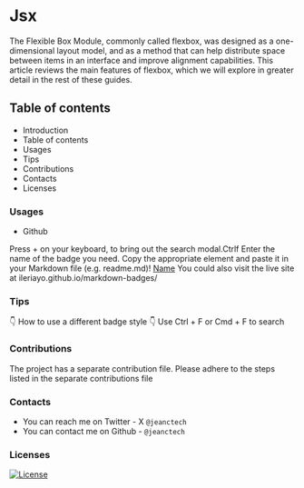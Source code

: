 # Jsx

The Flexible Box Module, commonly called flexbox, was designed as a one-dimensional layout model, and as a method that can help distribute space between items in an interface and improve alignment capabilities. This article reviews the main features of flexbox, which we will explore in greater detail in the rest of these guides.

## Table of contents

- Introduction
- Table of contents
- Usages
- Tips
- Contributions
- Contacts
- Licenses

### Usages

- Github

Press + on your keyboard, to bring out the search modal.Ctrlf
Enter the name of the badge you need.
Copy the appropriate element and paste it in your Markdown file (e.g. readme.md)! [Name](link)
You could also visit the live site at ileriayo.github.io/markdown-badges/

### Tips

👇 How to use a different badge style
👇 Use Ctrl + F or Cmd + F to search

### Contributions

The project has a separate contribution file. Please adhere to the steps listed in the separate contributions file

### Contacts

- You can reach me on Twitter - X ```@jeanctech```
- You can contact me on Github - ```@jeanctech```

### Licenses

[![License](https://img.shields.io/badge/License-Apache%202.0-blue.svg)](https://opensource.org/licenses/Apache-2.0)